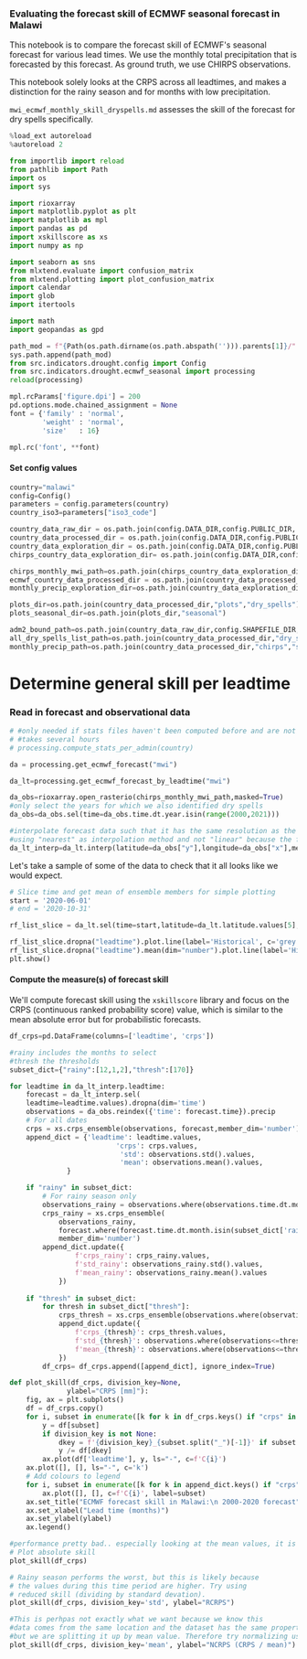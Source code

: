 ### Evaluating the forecast skill of ECMWF seasonal forecast in Malawi
This notebook is to compare the forecast skill of ECMWF's seasonal forecast for various lead times. We use the monthly total precipitation that is forecasted by this forecast. As ground truth, we use CHIRPS observations. 

This notebook solely looks at the CRPS across all leadtimes, and makes a distinction for the rainy season and for months with low precipitation.   

`mwi_ecmwf_monthly_skill_dryspells.md` assesses the skill of the forecast for dry spells specifically. 

```python
%load_ext autoreload
%autoreload 2
```

```python
from importlib import reload
from pathlib import Path
import os
import sys

import rioxarray
import matplotlib.pyplot as plt
import matplotlib as mpl
import pandas as pd
import xskillscore as xs
import numpy as np

import seaborn as sns
from mlxtend.evaluate import confusion_matrix
from mlxtend.plotting import plot_confusion_matrix
import calendar
import glob
import itertools

import math
import geopandas as gpd

path_mod = f"{Path(os.path.dirname(os.path.abspath(''))).parents[1]}/"
sys.path.append(path_mod)
from src.indicators.drought.config import Config
from src.indicators.drought.ecmwf_seasonal import processing
reload(processing)

mpl.rcParams['figure.dpi'] = 200
pd.options.mode.chained_assignment = None
font = {'family' : 'normal',
        'weight' : 'normal',
        'size'   : 16}

mpl.rc('font', **font)
```

#### Set config values

```python
country="malawi"
config=Config()
parameters = config.parameters(country)
country_iso3=parameters["iso3_code"]

country_data_raw_dir = os.path.join(config.DATA_DIR,config.PUBLIC_DIR, config.RAW_DIR,country_iso3)
country_data_processed_dir = os.path.join(config.DATA_DIR,config.PUBLIC_DIR,config.PROCESSED_DIR,country_iso3)
country_data_exploration_dir = os.path.join(config.DATA_DIR,config.PUBLIC_DIR,"exploration",country_iso3)
chirps_country_data_exploration_dir= os.path.join(config.DATA_DIR,config.PUBLIC_DIR, "exploration", country_iso3,'chirps')

chirps_monthly_mwi_path=os.path.join(chirps_country_data_exploration_dir,"chirps_mwi_monthly.nc")
ecmwf_country_data_processed_dir = os.path.join(country_data_processed_dir,"ecmwf")
monthly_precip_exploration_dir=os.path.join(country_data_exploration_dir,"dryspells","monthly_precipitation")

plots_dir=os.path.join(country_data_processed_dir,"plots","dry_spells")
plots_seasonal_dir=os.path.join(plots_dir,"seasonal")

adm2_bound_path=os.path.join(country_data_raw_dir,config.SHAPEFILE_DIR,parameters["path_admin2_shp"])
all_dry_spells_list_path=os.path.join(country_data_processed_dir,"dry_spells","full_list_dry_spells.csv")
monthly_precip_path=os.path.join(country_data_processed_dir,"chirps","seasonal","chirps_monthly_total_precipitation_admin1.csv")
```

# Determine general skill per leadtime


### Read in forecast and observational data

```python
# #only needed if stats files haven't been computed before and are not on the gdrive
# #takes several hours
# processing.compute_stats_per_admin(country)
```

```python
da = processing.get_ecmwf_forecast("mwi")
```

```python
da_lt=processing.get_ecmwf_forecast_by_leadtime("mwi")
```

```python
da_obs=rioxarray.open_rasterio(chirps_monthly_mwi_path,masked=True)
#only select the years for which we also identified dry spells
da_obs=da_obs.sel(time=da_obs.time.dt.year.isin(range(2000,2021)))
```

```python
#interpolate forecast data such that it has the same resolution as the observed values
#using "nearest" as interpolation method and not "linear" because the forecasts are designed to have sharp edged and not be smoothed
da_lt_interp=da_lt.interp(latitude=da_obs["y"],longitude=da_obs["x"],method="nearest")
```

Let's take a sample of some of the data to check that it all looks like we would expect. 

```python
# Slice time and get mean of ensemble members for simple plotting
start = '2020-06-01'
# end = '2020-10-31'

rf_list_slice = da_lt.sel(time=start,latitude=da_lt.latitude.values[5],longitude=da_lt.longitude.values[5])

rf_list_slice.dropna("leadtime").plot.line(label='Historical', c='grey',hue="number",add_legend=False)
rf_list_slice.dropna("leadtime").mean(dim="number").plot.line(label='Historical', c='red',hue="number",add_legend=False)
plt.show()
```

#### Compute the measure(s) of forecast skill

We'll compute forecast skill using the ```xskillscore``` library and focus on the CRPS (continuous ranked probability score) value, which is similar to the mean absolute error but for probabilistic forecasts.

```python
df_crps=pd.DataFrame(columns=['leadtime', 'crps'])

#rainy includes the months to select
#thresh the thresholds
subset_dict={"rainy":[12,1,2],"thresh":[170]}

for leadtime in da_lt_interp.leadtime:
    forecast = da_lt_interp.sel(
    leadtime=leadtime.values).dropna(dim='time')
    observations = da_obs.reindex({'time': forecast.time}).precip
    # For all dates
    crps = xs.crps_ensemble(observations, forecast,member_dim='number')
    append_dict = {'leadtime': leadtime.values,
                          'crps': crps.values,
                           'std': observations.std().values,
                           'mean': observations.mean().values,
              }

    if "rainy" in subset_dict:
        # For rainy season only
        observations_rainy = observations.where(observations.time.dt.month.isin(subset_dict['rainy']), drop=True)
        crps_rainy = xs.crps_ensemble(
            observations_rainy,
            forecast.where(forecast.time.dt.month.isin(subset_dict['rainy']), drop=True),
            member_dim='number')
        append_dict.update({
                f'crps_rainy': crps_rainy.values,
                f'std_rainy': observations_rainy.std().values,
                f'mean_rainy': observations_rainy.mean().values
            })
    
    if "thresh" in subset_dict:
        for thresh in subset_dict["thresh"]:
            crps_thresh = xs.crps_ensemble(observations.where(observations<=thresh), forecast.where(observations<=thresh), member_dim='number')
            append_dict.update({
                f'crps_{thresh}': crps_thresh.values,
                f'std_{thresh}': observations.where(observations<=thresh).std().values,
                f'mean_{thresh}': observations.where(observations<=thresh).mean().values
            })
        df_crps= df_crps.append([append_dict], ignore_index=True)
```

```python
def plot_skill(df_crps, division_key=None,
              ylabel="CRPS [mm]"):
    fig, ax = plt.subplots()
    df = df_crps.copy()
    for i, subset in enumerate([k for k in df_crps.keys() if "crps" in k]):
        y = df[subset]
        if division_key is not None:
            dkey = f'{division_key}_{subset.split("_")[-1]}' if subset!="crps" else division_key
            y /= df[dkey]
        ax.plot(df['leadtime'], y, ls="-", c=f'C{i}')
    ax.plot([], [], ls="-", c='k')
    # Add colours to legend
    for i, subset in enumerate([k for k in append_dict.keys() if "crps" in k]):
        ax.plot([], [], c=f'C{i}', label=subset)
    ax.set_title("ECMWF forecast skill in Malawi:\n 2000-2020 forecast")
    ax.set_xlabel("Lead time (months)")
    ax.set_ylabel(ylabel)
    ax.legend()
```

```python
#performance pretty bad.. especially looking at the mean values, it is about 20% off on average for decjanfeb..
# Plot absolute skill
plot_skill(df_crps)

# Rainy season performs the worst, but this is likely because 
# the values during this time period are higher. Try using 
# reduced skill (dividing by standard devation).
plot_skill(df_crps, division_key='std', ylabel="RCRPS")

#This is perhpas not exactly what we want because we know this 
#data comes from the same location and the dataset has the same properties, 
#but we are splitting it up by mean value. Therefore try normalizing using mean
plot_skill(df_crps, division_key='mean', ylabel="NCRPS (CRPS / mean)")

```
